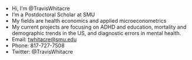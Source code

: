 - Hi, I’m @TravisWhitacre
- I’m a Postdoctoral Scholar at SMU
- My fields are health economics and applied microeconometrics
- My current projects are focusing on ADHD and education, mortality and demographic trends in the US, and diagnostic errors in mental health. 
- Email: twhitacre@smu.edu
- Phone: 817-727-7508
- Twitter: @TravisWhitacre

<!---
TravisWhitacre/TravisWhitacre is a ✨ special ✨ repository because its `README.md` (this file) appears on your GitHub profile.
You can click the Preview link to take a look at your changes.
--->
